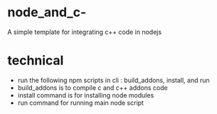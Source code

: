 # node_and_c-
A simple template for integrating c++ code in nodejs

# technical 
- run the following npm scripts in cli : build_addons, install, and run
- build_addons is to compile c and c++ addons code
- install command is for installing node modules
- run command for running main node script
   